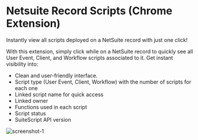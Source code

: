 # Netsuite Record Scripts (Chrome Extension)

Instantly view all scripts deployed on a NetSuite record with just one click!

With this extension, simply click while on a NetSuite record to quickly see all User Event, Client, and Workflow scripts associated to it. Get instant visibility into:

- Clean and user-friendly interface.
- Script type (User Event, Client, Workflow) with the number of scripts for each one
- Linked script name for quick access
- Linked owner
- Functions used in each script
- Script status
- SuiteScript API version

![screenshot-1](https://github.com/user-attachments/assets/4ed2bc8c-cd1c-4693-9642-ee3c2e899706)
